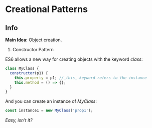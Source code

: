 # Creational Patterns

## Info

**Main Idea:** Object creation.

1. Constructor Pattern

ES6 allows a new way for creating objects with the keyword _class_:

```javascript
class MyClass {
  constructor(p1) {
    this.property = p1; //_this_ keyword refers to the instance
    this.method = () => {};
  }
}
```

And you can create an instance of _MyClass_:

```javascript
const instance1 = new MyClass('prop1');
```

_Easy, isn't it?_
